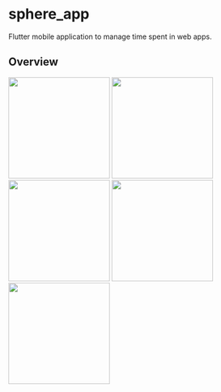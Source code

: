 # sphere_app

Flutter mobile application to manage time spent in web apps.

## Overview

<img src="https://i.imgur.com/VpM4f0E.png" width="200">
<img src="https://i.imgur.com/S3yTYff.png" width="200">
<img src="https://i.imgur.com/lvMmU7K.png" width="200">
<img src="https://i.imgur.com/IhF0y6l.png" width="200">
<img src="https://i.imgur.com/4fc95gn.png" width="200">
